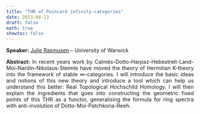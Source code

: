 ```yaml
---
title: "THR of Poincaré infinity-categories"
date: 2023-04-13
draft: false
math: true
showtoc: false
---
```


**Speaker:** [Julie Rasmusen](https://sites.google.com/view/julierasmusen) – University of Warwick

**Abstract:** In recent years work by Calmés-Dotto-Harpaz-Hebestreit-Land-Moi-Nardin-Nikolaus-Steimle have moved the theory of Hermitian K-theory into the framework of stable $\infty$-categories. I will introduce the basic ideas and notions of this new theory and introduce a tool which can help us understand this better: Real Topological Hochschild Homology. I will then explain the ingredients that goes into constructing the geometric fixed points of this THR as a functor, generalising the formula for ring spectra with anti-involution of Dotto-Moi-Patchkoria-Reeh.


<style>body {text-align: justify}</style>